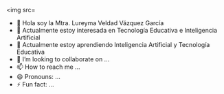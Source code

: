 <img src=
- 👋 Hola soy la Mtra. Lureyma Veldad Vázquez García 
- 👀 Actualmente estoy interesada en Tecnología Educativa e Inteligencia Artificial 
- 🌱 Actualmente estoy aprendiendo Inteligencia Artificial y Tecnología Educativa
- 💞️ I’m looking to collaborate on ...
- 📫 How to reach me ...
- 😄 Pronouns: ...
- ⚡ Fun fact: ...

<!---
MTRALVVG/MTRALVVG is a ✨ special ✨ repository because its `README.md` (this file) appears on your GitHub profile.
You can click the Preview link to take a look at your changes.
--->
